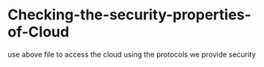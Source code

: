 # Checking-the-security-properties-of-Cloud
use above file to access the cloud 
using the protocols we provide security
